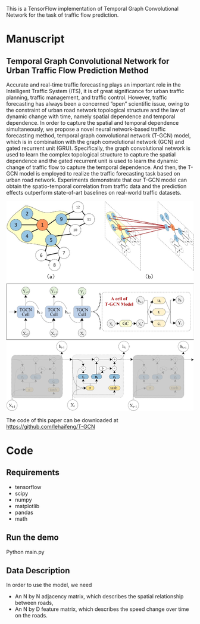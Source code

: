 This is a TensorFlow implementation of Temporal Graph Convolutional Network for the task of traffic flow prediction.


# Manuscript
## Temporal Graph Convolutional Network for Urban Traffic Flow Prediction Method

Accurate and real-time traffic forecasting plays an important role in the Intelligent Traffic System (ITS), it is of great significance for urban traffic planning, traffic management, and traffic control. However, traffic forecasting has always been a concerned “open” scientific issue, owing to the constraint of urban road network topological structure and the law of dynamic change with time, namely spatial dependence and temporal dependence. In order to capture the spatial and temporal dependence simultaneously, we propose a novel neural network-based traffic forecasting method, temporal graph convolutional network (T-GCN) model, which is in combination with the graph convolutional network (GCN) and gated recurrent unit (GRU). Specifically, the graph convolutional network is used to learn the complex topological structure to capture the spatial dependence and the gated recurrent unit is used to learn the dynamic change of traffic flow to capture the temporal dependence. And then, the T-GCN model is employed to realize the traffic forecasting task based on urban road network. Experiments demonstrate that our T-GCN model can obtain the spatio-temporal correlation from traffic data and the prediction effects outperform state-of-art baselines on real-world traffic datasets.

![Figure 1](pics/gcn.png "Figure 1-1")
![Figure 2](pics/Cell.png "Figure 1-1")
![Figure 3](pics/arc.png "Figure 1-1")

The code of this paper can be downloaded at https://github.com/lehaifeng/T-GCN

# Code
## Requirements
* tensorflow
* scipy
* numpy
* matplotlib
* pandas
* math

## Run the demo
Python main.py

## Data Description
In order to use the model, we need
* An N by N adjacency matrix, which describes the spatial relationship between roads, 
* An N by D feature matrix, which describes the speed change over time on the roads.


